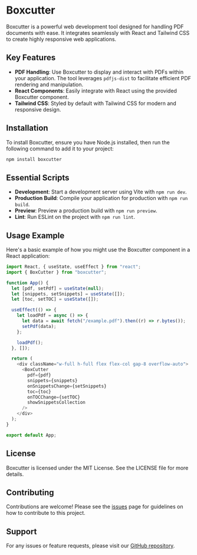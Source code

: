 # Boxcutter

Boxcutter is a powerful web development tool designed for handling PDF documents with ease. It integrates seamlessly with React and Tailwind CSS to create highly responsive web applications.

## Key Features

- **PDF Handling**: Use Boxcutter to display and interact with PDFs within your application. The tool leverages `pdfjs-dist` to facilitate efficient PDF rendering and manipulation.
- **React Components**: Easily integrate with React using the provided Boxcutter component.
- **Tailwind CSS**: Styled by default with Tailwind CSS for modern and responsive design.

## Installation

To install Boxcutter, ensure you have Node.js installed, then run the following command to add it to your project:

```bash
npm install boxcutter
```

## Essential Scripts

- **Development**: Start a development server using Vite with `npm run dev`.
- **Production Build**: Compile your application for production with `npm run build`.
- **Preview**: Preview a production build with `npm run preview`.
- **Lint**: Run ESLint on the project with `npm run lint`.

## Usage Example

Here's a basic example of how you might use the Boxcutter component in a React application:

```javascript
import React, { useState, useEffect } from "react";
import { BoxCutter } from "boxcutter";

function App() {
  let [pdf, setPdf] = useState(null);
  let [snippets, setSnippets] = useState([]);
  let [toc, setTOC] = useState([]);

  useEffect(() => {
    let loadPdf = async () => {
      let data = await fetch("/example.pdf").then((r) => r.bytes());
      setPdf(data);
    };

    loadPdf();
  }, []);

  return (
    <div className="w-full h-full flex flex-col gap-8 overflow-auto">
      <BoxCutter
        pdf={pdf}
        snippets={snippets}
        onSnippetsChange={setSnippets}
        toc={toc}
        onTOCChange={setTOC}
        showSnippetsCollection
      />
    </div>
  );
}

export default App;
```

## License

Boxcutter is licensed under the MIT License. See the LICENSE file for more details.

## Contributing

Contributions are welcome! Please see the [issues](https://github.com/tashes/boxcutter/issues) page for guidelines on how to contribute to this project.

## Support

For any issues or feature requests, please visit our [GitHub repository](https://github.com/tashes/boxcutter).
